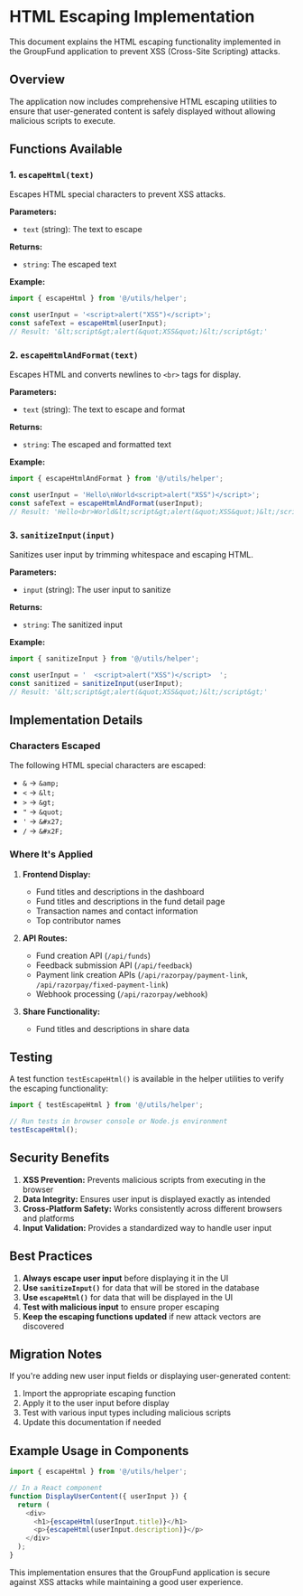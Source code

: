 # HTML Escaping Implementation

This document explains the HTML escaping functionality implemented in the GroupFund application to prevent XSS (Cross-Site Scripting) attacks.

## Overview

The application now includes comprehensive HTML escaping utilities to ensure that user-generated content is safely displayed without allowing malicious scripts to execute.

## Functions Available

### 1. `escapeHtml(text)`

Escapes HTML special characters to prevent XSS attacks.

**Parameters:**

- `text` (string): The text to escape

**Returns:**

- `string`: The escaped text

**Example:**

```javascript
import { escapeHtml } from '@/utils/helper';

const userInput = '<script>alert("XSS")</script>';
const safeText = escapeHtml(userInput);
// Result: '&lt;script&gt;alert(&quot;XSS&quot;)&lt;/script&gt;'
```

### 2. `escapeHtmlAndFormat(text)`

Escapes HTML and converts newlines to `<br>` tags for display.

**Parameters:**

- `text` (string): The text to escape and format

**Returns:**

- `string`: The escaped and formatted text

**Example:**

```javascript
import { escapeHtmlAndFormat } from '@/utils/helper';

const userInput = 'Hello\nWorld<script>alert("XSS")</script>';
const safeText = escapeHtmlAndFormat(userInput);
// Result: 'Hello<br>World&lt;script&gt;alert(&quot;XSS&quot;)&lt;/script&gt;'
```

### 3. `sanitizeInput(input)`

Sanitizes user input by trimming whitespace and escaping HTML.

**Parameters:**

- `input` (string): The user input to sanitize

**Returns:**

- `string`: The sanitized input

**Example:**

```javascript
import { sanitizeInput } from '@/utils/helper';

const userInput = '  <script>alert("XSS")</script>  ';
const sanitized = sanitizeInput(userInput);
// Result: '&lt;script&gt;alert(&quot;XSS&quot;)&lt;/script&gt;'
```

## Implementation Details

### Characters Escaped

The following HTML special characters are escaped:

- `&` → `&amp;`
- `<` → `&lt;`
- `>` → `&gt;`
- `"` → `&quot;`
- `'` → `&#x27;`
- `/` → `&#x2F;`

### Where It's Applied

1. **Frontend Display:**

   - Fund titles and descriptions in the dashboard
   - Fund titles and descriptions in the fund detail page
   - Transaction names and contact information
   - Top contributor names

2. **API Routes:**

   - Fund creation API (`/api/funds`)
   - Feedback submission API (`/api/feedback`)
   - Payment link creation APIs (`/api/razorpay/payment-link`, `/api/razorpay/fixed-payment-link`)
   - Webhook processing (`/api/razorpay/webhook`)

3. **Share Functionality:**
   - Fund titles and descriptions in share data

## Testing

A test function `testEscapeHtml()` is available in the helper utilities to verify the escaping functionality:

```javascript
import { testEscapeHtml } from '@/utils/helper';

// Run tests in browser console or Node.js environment
testEscapeHtml();
```

## Security Benefits

1. **XSS Prevention:** Prevents malicious scripts from executing in the browser
2. **Data Integrity:** Ensures user input is displayed exactly as intended
3. **Cross-Platform Safety:** Works consistently across different browsers and platforms
4. **Input Validation:** Provides a standardized way to handle user input

## Best Practices

1. **Always escape user input** before displaying it in the UI
2. **Use `sanitizeInput()`** for data that will be stored in the database
3. **Use `escapeHtml()`** for data that will be displayed in the UI
4. **Test with malicious input** to ensure proper escaping
5. **Keep the escaping functions updated** if new attack vectors are discovered

## Migration Notes

If you're adding new user input fields or displaying user-generated content:

1. Import the appropriate escaping function
2. Apply it to the user input before display
3. Test with various input types including malicious scripts
4. Update this documentation if needed

## Example Usage in Components

```javascript
import { escapeHtml } from '@/utils/helper';

// In a React component
function DisplayUserContent({ userInput }) {
  return (
    <div>
      <h1>{escapeHtml(userInput.title)}</h1>
      <p>{escapeHtml(userInput.description)}</p>
    </div>
  );
}
```

This implementation ensures that the GroupFund application is secure against XSS attacks while maintaining a good user experience.
